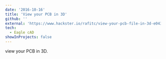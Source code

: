 ```yaml
---
date: '2016-10-16'
title: 'View your PCB in 3D'
github: ''
external: 'https://www.hackster.io/rafitc/view-your-pcb-file-in-3d-e04308'
tech:
  - Eagle cAD
showInProjects: false
---
```


view your PCB in 3D.
